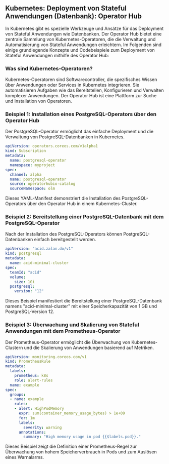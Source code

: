 ## Kubernetes: Deployment von Stateful Anwendungen (Datenbank): Operator Hub

In Kubernetes gibt es spezielle Werkzeuge und Ansätze für das Deployment von Stateful Anwendungen wie Datenbanken. Der Operator Hub bietet eine zentrale Sammlung von Kubernetes-Operatoren, die die Verwaltung und Automatisierung von Stateful Anwendungen erleichtern. Im Folgenden sind einige grundlegende Konzepte und Codebeispiele zum Deployment von Stateful Anwendungen mithilfe des Operator Hub:

### Was sind Kubernetes-Operatoren?

Kubernetes-Operatoren sind Softwarecontroller, die spezifisches Wissen über Anwendungen oder Services in Kubernetes integrieren. Sie automatisieren Aufgaben wie das Bereitstellen, Konfigurieren und Verwalten komplexer Anwendungen. Der Operator Hub ist eine Plattform zur Suche und Installation von Operatoren.

### Beispiel 1: Installation eines PostgreSQL-Operators über den Operator Hub

Der PostgreSQL-Operator ermöglicht das einfache Deployment und die Verwaltung von PostgreSQL-Datenbanken in Kubernetes.

```yaml
apiVersion: operators.coreos.com/v1alpha1
kind: Subscription
metadata:
  name: postgresql-operator
  namespace: myproject
spec:
  channel: alpha
  name: postgresql-operator
  source: operatorhubio-catalog
  sourceNamespace: olm
```

Dieses YAML-Manifest demonstriert die Installation des PostgreSQL-Operators über den Operator Hub in einem Kubernetes-Cluster.

### Beispiel 2: Bereitstellung einer PostgreSQL-Datenbank mit dem PostgreSQL-Operator
Nach der Installation des PostgreSQL-Operators können PostgreSQL-Datenbanken einfach bereitgestellt werden.

```yaml
apiVersion: "acid.zalan.do/v1"
kind: postgresql
metadata:
  name: acid-minimal-cluster
spec:
  teamId: "acid"
  volume:
    size: 1Gi
  postgresql:
    version: "12"

```

Dieses Beispiel manifestiert die Bereitstellung einer PostgreSQL-Datenbank namens "acid-minimal-cluster" mit einer Speicherkapazität von 1 GB und PostgreSQL-Version 12.

### Beispiel 3: Überwachung und Skalierung von Stateful Anwendungen mit dem Prometheus-Operator
Der Prometheus-Operator ermöglicht die Überwachung von Kubernetes-Clustern und die Skalierung von Anwendungen basierend auf Metriken.

```yaml
apiVersion: monitoring.coreos.com/v1
kind: PrometheusRule
metadata:
  labels:
    prometheus: k8s
    role: alert-rules
  name: example
spec:
  groups:
  - name: example
    rules:
    - alert: HighPodMemory
      expr: sum(container_memory_usage_bytes) > 1e+09
      for: 1m
      labels:
        severity: warning
      annotations:
        summary: "High memory usage in pod {{$labels.pod}}."

```

Dieses Beispiel zeigt die Definition einer Prometheus-Regel zur Überwachung von hohem Speicherverbrauch in Pods und zum Auslösen eines Warnalarms.